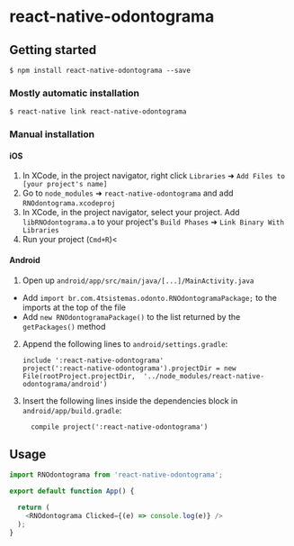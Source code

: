 
# react-native-odontograma

## Getting started

`$ npm install react-native-odontograma --save`

### Mostly automatic installation

`$ react-native link react-native-odontograma`

### Manual installation


#### iOS

1. In XCode, in the project navigator, right click `Libraries` ➜ `Add Files to [your project's name]`
2. Go to `node_modules` ➜ `react-native-odontograma` and add `RNOdontograma.xcodeproj`
3. In XCode, in the project navigator, select your project. Add `libRNOdontograma.a` to your project's `Build Phases` ➜ `Link Binary With Libraries`
4. Run your project (`Cmd+R`)<

#### Android

1. Open up `android/app/src/main/java/[...]/MainActivity.java`
  - Add `import br.com.4tsistemas.odonto.RNOdontogramaPackage;` to the imports at the top of the file
  - Add `new RNOdontogramaPackage()` to the list returned by the `getPackages()` method
2. Append the following lines to `android/settings.gradle`:
  	```
  	include ':react-native-odontograma'
  	project(':react-native-odontograma').projectDir = new File(rootProject.projectDir, 	'../node_modules/react-native-odontograma/android')
  	```
3. Insert the following lines inside the dependencies block in `android/app/build.gradle`:
  	```
      compile project(':react-native-odontograma')
  	```


## Usage
```javascript
import RNOdontograma from 'react-native-odontograma';

export default function App() {

  return (
    <RNOdontograma Clicked={(e) => console.log(e)} />
  );
}
```
  